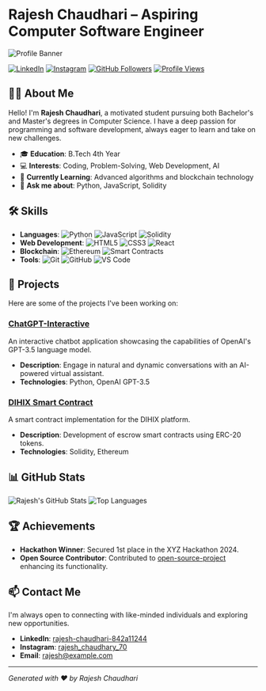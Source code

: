 # Rajesh Chaudhari – Aspiring Computer Software Engineer

![Profile Banner](https://via.placeholder.com/1200x400?text=Welcome+to+My+GitHub+Profile)

[![LinkedIn](https://img.shields.io/badge/LinkedIn-rajesh--chaudhari--842a11244-blue)](https://www.linkedin.com/in/rajesh-chaudhari-842a11244)
[![Instagram](https://img.shields.io/badge/Instagram-rajesh__chaudhary__70-purple)](https://www.instagram.com/rajesh_chaudhary_70)
[![GitHub Followers](https://img.shields.io/github/followers/rajeshchau?style=social)](https://github.com/rajeshchau)
[![Profile Views](https://komarev.com/ghpvc/?username=rajeshchau&color=blue)](https://github.com/rajeshchau)

## 👨‍💻 About Me

Hello! I'm **Rajesh Chaudhari**, a motivated student pursuing both Bachelor's and Master's degrees in Computer Science. I have a deep passion for programming and software development, always eager to learn and take on new challenges.

- 🎓 **Education**: B.Tech 4th Year
- 💻 **Interests**: Coding, Problem-Solving, Web Development, AI
- 🌱 **Currently Learning**: Advanced algorithms and blockchain technology
- 💬 **Ask me about**: Python, JavaScript, Solidity

## 🛠️ Skills

- **Languages**: ![Python](https://img.shields.io/badge/Python-3776AB?style=flat&logo=python&logoColor=white) ![JavaScript](https://img.shields.io/badge/JavaScript-F7DF1E?style=flat&logo=javascript&logoColor=black) ![Solidity](https://img.shields.io/badge/Solidity-363636?style=flat&logo=solidity&logoColor=white)
- **Web Development**: ![HTML5](https://img.shields.io/badge/HTML5-E34F26?style=flat&logo=html5&logoColor=white) ![CSS3](https://img.shields.io/badge/CSS3-1572B6?style=flat&logo=css3&logoColor=white) ![React](https://img.shields.io/badge/React-61DAFB?style=flat&logo=react&logoColor=black)
- **Blockchain**: ![Ethereum](https://img.shields.io/badge/Ethereum-3C3C3D?style=flat&logo=ethereum&logoColor=white) ![Smart Contracts](https://img.shields.io/badge/Smart_Contracts-4E4E4E?style=flat&logo=smart-contract&logoColor=white)
- **Tools**: ![Git](https://img.shields.io/badge/Git-F05032?style=flat&logo=git&logoColor=white) ![GitHub](https://img.shields.io/badge/GitHub-181717?style=flat&logo=github&logoColor=white) ![VS Code](https://img.shields.io/badge/VS_Code-007ACC?style=flat&logo=visual-studio-code&logoColor=white)

## 🚀 Projects

Here are some of the projects I've been working on:

### [ChatGPT-Interactive](https://github.com/rajeshchau/chatgpt-responsive)

An interactive chatbot application showcasing the capabilities of OpenAI's GPT-3.5 language model.

- **Description**: Engage in natural and dynamic conversations with an AI-powered virtual assistant.
- **Technologies**: Python, OpenAI GPT-3.5

### [DIHIX Smart Contract](https://github.com/rajeshchau/dihix-smart-contract)

A smart contract implementation for the DIHIX platform.

- **Description**: Development of escrow smart contracts using ERC-20 tokens.
- **Technologies**: Solidity, Ethereum

## 📊 GitHub Stats

![Rajesh's GitHub Stats](https://github-readme-stats.vercel.app/api?username=rajeshchau&show_icons=true&theme=radical)
![Top Languages](https://github-readme-stats.vercel.app/api/top-langs/?username=rajeshchau&layout=compact&theme=radical)

## 🏆 Achievements

- **Hackathon Winner**: Secured 1st place in the XYZ Hackathon 2024.
- **Open Source Contributor**: Contributed to [open-source-project](https://github.com/open-source-project) enhancing its functionality.

## 📫 Contact Me

I'm always open to connecting with like-minded individuals and exploring new opportunities.

- **LinkedIn**: [rajesh-chaudhari-842a11244](https://www.linkedin.com/in/rajesh-chaudhari-842a11244)
- **Instagram**: [rajesh_chaudhary_70](https://www.instagram.com/rajesh_chaudhary_70)
- **Email**: [rajesh@example.com](mailto:rajesh@example.com)

---

*Generated with ❤️ by Rajesh Chaudhari*
